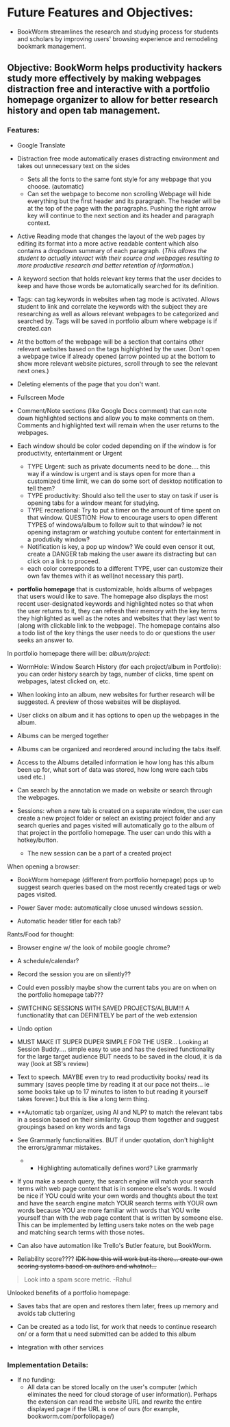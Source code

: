 # Future Features and Objectives:

- BookWorm streamlines the research and studying process for students and scholars by improving users' browsing experience and remodeling bookmark management.

## Objective: BookWorm helps productivity hackers study more effectively by making webpages distraction free and interactive with a portfolio homepage organizer to allow for better research history and open tab management.

### Features:
- Google Translate

- Distraction free mode automatically erases distracting environment and takes out unnecessary text on the sides
   - Sets all the fonts to the same font style for any webpage that you choose. (automatic) 
   - Can set the webpage to become non scrolling Webpage will hide everything but the first header and its paragraph. The header will be at the top of the page with   the paragraphs. Pushing the right arrow key will continue to the next section and its header and paragraph context.
   
- Active Reading mode that changes the layout of the web pages by editing its format into a more active readable content which also contains a dropdown summary of each paragraph. (*This allows the student to actually interact with their source and webpages resulting to more productive research and better retention of information.*)

- A keyword section that holds relevant key terms that the user decides to keep and have those words be automatically searched for its definition.

- Tags: can tag keywords in websites when tag mode is activated. Allows student to link and correlate the keywords with the subject they are researching as well as allows relevant webpages to be categorized and searched by. Tags will be saved in portfolio album where webpage is if created.can

- At the bottom of the webpage will be a section that contains other relevant websites based on the tags highlighted by the user. Don’t open a webpage twice if already opened (arrow pointed up at the bottom to show more relevant website pictures, scroll through to see the relevant next ones.)

- Deleting elements of the page that you don't want.

- Fullscreen Mode

- Comment/Note sections (like Google Docs comment) that can note down highlighted sections and allow you to make comments on them. Comments and highlighted text will remain when the user returns to the webpages.

- Each window should be color coded depending on if the window is for productivity, entertainment or Urgent 
   - TYPE Urgent: such as private documents need to be done.... this way if a window is urgent and is stays open for more than a customized time limit, we can do some sort of desktop notification to tell them? 
   - TYPE productivity: Should also tell the user to stay on task if user is opening tabs for a window meant for studying.
   - TYPE recreational: Try to put a timer on the amount of time spent on that window. 
   QUESTION: How to encourage users to open different TYPES of windows/album to follow suit to that window? ie not opening instagram or watching youtube content for entertainment in a produtivity window? 
   - Notification is key, a pop up window? We could even censor it out, create a DANGER tab making the user aware its distracting but can click on a link to proceed.
   - each color corresponds to a different TYPE, user can customize their own fav themes with it as well(not necessary this part).

- **portfolio homepage** that is customizable, holds albums of webpages that users would like to save. The homepage also displays the most recent user-designated keywords and highlighted notes so that when the user returns to it, they can refresh their memory with the key terms they highlighted as well as the notes and websites that they last went to (along with clickable link to the webpage). The homepage contains also a todo list of the key things the user needs to do or questions the user seeks an answer to.

In portfolio homepage there will be:
*album/project*:
   - WormHole: Window Search History (for each project/album in Portfolio): you can order history search by tags, number of clicks, time spent on webpages, latest clicked on, etc.
   - When looking into an album, new websites for further research will be suggested. A preview of those websites will be displayed.
   - User clicks on album and it has options to open up the webpages in the album. 
   - Albums can be merged together
   - Albums can be organized and reordered around including the tabs itself.
   - Access to the Albums detailed information ie how long has this album been up for, what sort of data was stored, how long were each tabs used etc.)
   - Can search by the annotation we made on website or search through the webpages.

- Sessions: when a new tab is created on a separate window, the user can create a new project folder or select an existing project folder and any search queries and pages visited will automatically go to the album of that project in the portfolio homepage. The user can undo this with a hotkey/button.
   - The new session can be a part of a created project
   
When opening a browser:
- BookWorm homepage (different from portfolio homepage) pops up to suggest search queries based on the most recently created tags or web pages visited.

- Power Saver mode: automatically close unused windows session.

- Automatic header titler for each tab?


Rants/Food for thought:

- Browser engine w/ the look of mobile google chrome?

- A schedule/calendar?

- Record the session you are on silently??

- Could even possibly maybe show the current tabs you are on when on the portfolio homepage tab???

- SWITCHING SESSIONS WITH SAVED PROJECTS/ALBUM!!! A functionatlity that can DEFINITELY be part of the web extension

- Undo option

- MUST MAKE IT SUPER DUPER SIMPLE FOR THE USER... Looking at Session Buddy.... simple easy to use and has the desired functionality for the large target audience BUT needs to be saved in the cloud, it is da way (look at SB's review)

- Text to speech. MAYBE even try to read productivity books/ read its summary (saves people time by reading it at our pace not theirs... ie some books take up to 17 minutes to listen to but reading it yourself takes forever.) but this is like a long term thing.

- **Automatic tab organizer, using AI and NLP? to match the relevant tabs in a session based on their similarity. Group them together and suggest groupings based on key words and tags

- See Grammarly functionalities. BUT if under quotation, don't highlight the errors/grammar mistakes.
   - - Highlighting automatically defines word? Like grammarly

- If you make a search query, the search engine will match your search terms with web page content that is in someone else's words. It would be nice if YOU could write your own words and thoughts about the text and have the search engine match YOUR search terms with YOUR own words because YOU are more familiar with words that YOU write yourself than with the web page content that is written by someone else. This can be implemented by letting users take notes on the web page and matching search terms with those notes.

- Can also have automation like Trello's Butler feature, but BookWorm.

- Reliability score???? ~~IDK how this will work but its there... create our own scoring systems based on authors and whatnot...~~ 
>Look into a spam score metric. -Rahul

Unlooked benefits of a portfolio homepage:
- Saves tabs that are open and restores them later, frees up memory and avoids tab cluttering
- Can be created as a todo list, for work that needs to continue research on/ or a form that u need submitted can be added to this album

- Integration with other services


### Implementation Details:

- If no funding: 
   - All data can be stored locally on the user's computer (which eliminates the need for cloud storage of user information). Perhaps the extension can read the website URL and rewrite the entire displayed page if the URL is one of ours (for example, bookworm.com/porfoliopage/)
